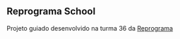 ## Reprograma School

Projeto guiado desenvolvido na turma 36 da [Reprograma](https://github.com/reprograma/ON36-IJS-S07-Oficina-de-Cultura)
